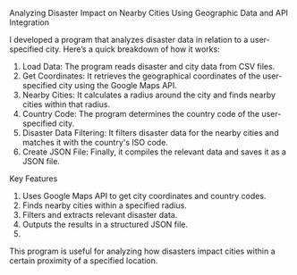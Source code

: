 Analyzing Disaster Impact on Nearby Cities Using Geographic Data and API Integration

I developed a program that analyzes disaster data in relation to a user-specified city. Here’s a quick breakdown of how it works:

1) Load Data: The program reads disaster and city data from CSV files.
2) Get Coordinates: It retrieves the geographical coordinates of the user-specified city using the Google Maps API.
3) Nearby Cities: It calculates a radius around the city and finds nearby cities within that radius.
4) Country Code: The program determines the country code of the user-specified city.
5) Disaster Data Filtering: It filters disaster data for the nearby cities and matches it with the country's ISO code.
6) Create JSON File: Finally, it compiles the relevant data and saves it as a JSON file.

Key Features
1) Uses Google Maps API to get city coordinates and country codes.
2) Finds nearby cities within a specified radius.
3) Filters and extracts relevant disaster data.
4) Outputs the results in a structured JSON file.
5) 
This program is useful for analyzing how disasters impact cities within a certain proximity of a specified location.

